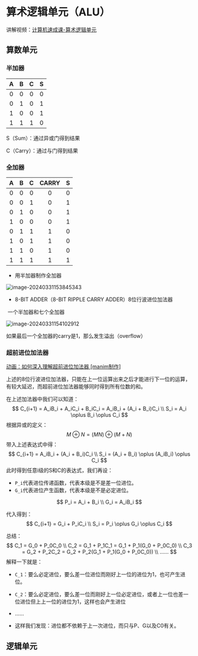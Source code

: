 # 算术逻辑单元（ALU）

讲解视频：[计算机速成课-算术逻辑单元](https://www.bilibili.com/video/BV1EW411u7th?p=5&vd_source=519c4464a364b8611b8a226be3cda0f6)

## 算数单元

### 半加器
|  A   |  B   |  C   |  S   |
| :--: | :--: | :--: | :--: |
|  0   |  0   |  0   |  0   |
|  0   |  1   |  0   |  1   |
|  1   |  0   |  0   |  1   |
|  1   |  1   |  1   |  0   |

S（Sum）：通过异或门得到结果

C（Carry）：通过与门得到结果

### 全加器

|  A   |  B   |  C   | CARRY |  S   |
| :--: | :--: | :--: | :---: | :--: |
|  0   |  0   |  0   |   0   |  0   |
|  0   |  0   |  1   |   0   |  1   |
|  0   |  1   |  0   |   0   |  1   |
|  1   |  0   |  0   |   0   |  1   |
|  0   |  1   |  1   |   1   |  0   |
|  1   |  0   |  1   |   1   |  0   |
|  1   |  1   |  0   |   1   |  0   |
|  1   |  1   |  1   |   1   |  1   |

- 用半加器制作全加器

![image-20240331153845343](https://1ees0n.oss-cn-qingdao.aliyuncs.com/OS/image-20240331153845343.png)

- 8-BIT ADDER（8-BIT RIPPLE CARRY ADDER）8位行波进位加法器

​	一个半加器和七个全加器

![image-20240331154102912](https://1ees0n.oss-cn-qingdao.aliyuncs.com/OS/image-20240331154102912.png)

如果最后一个全加器的carry是1，那么发生溢出（overflow）

### 超前进位加法器

[动画：如何深入理解超前进位加法器 [manim制作]](https://www.bilibili.com/video/BV1N7411k7sb/?spm_id_from=333.337.search-card.all.click&vd_source=519c4464a364b8611b8a226be3cda0f6)

上述的8位行波进位加法器，只能在上一位运算出来之后才能进行下一位的运算，有较大延迟，而超前进位加法器能够同时得到所有位数的和。

在上述加法器中我们可以知道：
$$
C_{i+1} = A_iB_i + A_iC_i + B_iC_i = A_iB_i + (A_i + B_i)C_i \\
S_i = A_i \oplus B_i \oplus C_i
$$
根据异或的定义：
$$
M \oplus N = (MN) \oplus (M + N)
$$
带入上述表达式中得：
$$
C_{i+1} = A_iB_i + (A_i + B_i)C_i \\
S_i = (A_i + B_i) \oplus (A_iB_i) \oplus C_i
$$
此时得到任意i级的S和C的表达式，我们再设：

- `P_i`代表进位传递函数，代表本级是不是差一位进位。
- `G_i`代表进位产生函数，代表本级是不是必定进位。

$$
P_i = A_i + B_i \\
G_i = A_iB_i
$$

代入得到：
$$
C_{i+1} = G_i + P_iC_i \\
S_i = P_i \oplus G_i \oplus C_i
$$


总结：
$$
C_1 = G_0 + P_0C_0 \\
C_2 = G_1 + P_1C_1 = G_1 + P_1(G_0 + P_0C_0) \\
C_3 = G_2 + P_2C_2 = G_2 + P_2(G_1 + P_1(G_0 + P_0C_0)) \\
……
$$
解释一下就是：

- `C_1`：要么必定进位，要么差一位进位而刚好上一位的进位为1，也可产生进位。
- `C_2`：要么必定进位，要么差一位而刚好上一位必定进位，或者上一位也差一位进位但上上一位的进位为1，这样也会产生进位
- ……

- 这样我们发现：进位都不依赖于上一次进位，而只与P、G以及C0有关。

## 逻辑单元

